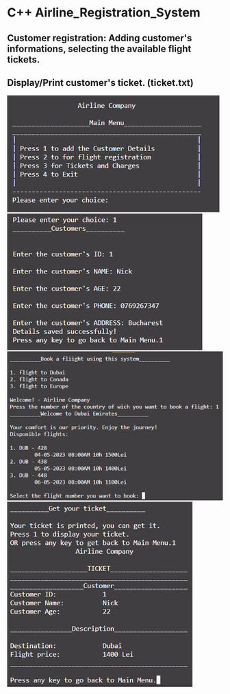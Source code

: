 # C++ Airline_Registration_System 
## Customer registration: Adding customer's informations, selecting the available flight tickets.
## Display/Print customer's ticket. (ticket.txt)
![Main Menu](https://github.com/Nick2818/Airline_Registration_System/blob/main/img/mainMenu.png?raw=true) ![Customer Details](https://github.com/Nick2818/Airline_Registration_System/blob/main/img/customerDetails.png?raw=true)
![Book a Flight](https://github.com/Nick2818/Airline_Registration_System/blob/main/img/bookFlight.png?raw=true) ![Get Ticket](https://github.com/Nick2818/Airline_Registration_System/blob/main/img/getTicket.png?raw=true)


